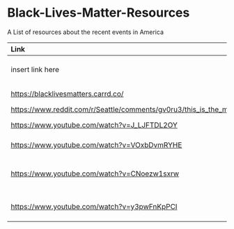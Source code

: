 # Black-Lives-Matter-Resources
A List of resources about the recent events in America

|Link | Description | Thanks to (optional) | 
| :---         |     :---       | :---       |
|  insert link here  | insert description here |  your name/link to thank you (optional)    | 
|  https://blacklivesmatters.carrd.co/  |   Ways You Can Help   | https://twitter.com/FrancescoCiull4  |
| https://www.reddit.com/r/Seattle/comments/gv0ru3/this_is_the_moment_it_all_happened/ | Seattle | https://twitter.com/FrancescoCiull4 |
| https://www.youtube.com/watch?v=J_LJFTDL2OY | NBCLA News | https://twitter.com/FrancescoCiull4 | 
| https://www.youtube.com/watch?v=VOxbDvmRYHE | CNN 31 May 2020 |  https://twitter.com/FrancescoCiull4 |
| https://www.youtube.com/watch?v=CNoezw1sxrw | Police Officer kneels with protestors |  https://twitter.com/FrancescoCiull4 |
| https://www.youtube.com/watch?v=y3pwFnKpPCI | BBC News 30 May 2020 |  https://twitter.com/FrancescoCiull4 |
